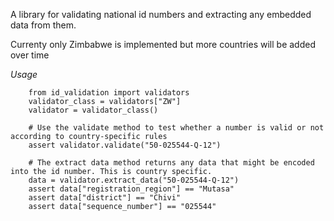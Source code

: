 A library for validating national id numbers and extracting any embedded data from them.

Currenty only Zimbabwe is implemented but more countries will be added over time

*Usage*

```
    from id_validation import validators
    validator_class = validators["ZW"]
    validator = validator_class()

    # Use the validate method to test whether a number is valid or not according to country-specific rules
    assert validator.validate("50-025544-Q-12")

    # The extract data method returns any data that might be encoded into the id number. This is country specific.
    data = validator.extract_data("50-025544-Q-12")
    assert data["registration_region"] == "Mutasa"
    assert data["district"] == "Chivi"
    assert data["sequence_number"] == "025544"
```